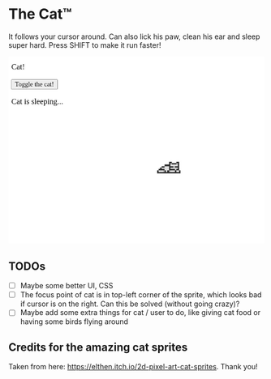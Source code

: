 # The Cat™

It follows your cursor around. Can also lick his paw, clean his ear and sleep super hard. Press SHIFT to make it run faster!

![demo gif](demo.gif)

## TODOs

- [ ] Maybe some better UI, CSS
- [ ] The focus point of cat is in top-left corner of the sprite, which looks bad if cursor is on the right. Can this be solved (without going crazy)?
- [ ] Maybe add some extra things for cat / user to do, like giving cat food or having some birds flying around

## Credits for the amazing cat sprites

Taken from here: https://elthen.itch.io/2d-pixel-art-cat-sprites. Thank you!
